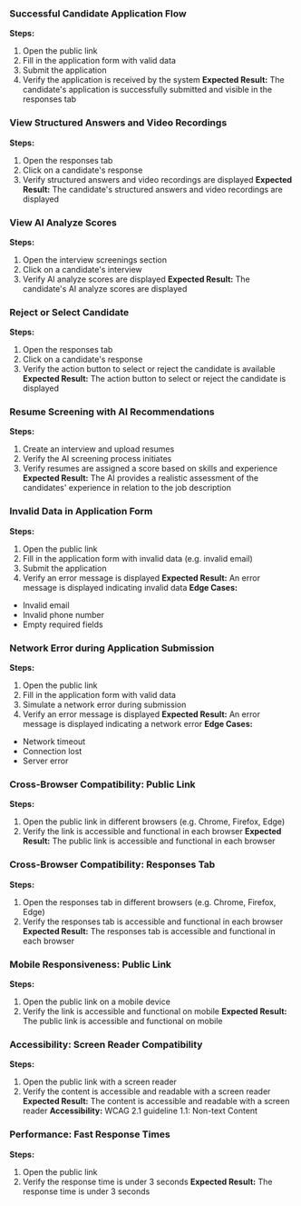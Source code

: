 ### Successful Candidate Application Flow
**Steps:**
1. Open the public link
2. Fill in the application form with valid data
3. Submit the application
4. Verify the application is received by the system
**Expected Result:**
The candidate's application is successfully submitted and visible in the responses tab

### View Structured Answers and Video Recordings
**Steps:**
1. Open the responses tab
2. Click on a candidate's response
3. Verify structured answers and video recordings are displayed
**Expected Result:**
The candidate's structured answers and video recordings are displayed

### View AI Analyze Scores
**Steps:**
1. Open the interview screenings section
2. Click on a candidate's interview
3. Verify AI analyze scores are displayed
**Expected Result:**
The candidate's AI analyze scores are displayed

### Reject or Select Candidate
**Steps:**
1. Open the responses tab
2. Click on a candidate's response
3. Verify the action button to select or reject the candidate is available
**Expected Result:**
The action button to select or reject the candidate is displayed

### Resume Screening with AI Recommendations
**Steps:**
1. Create an interview and upload resumes
2. Verify the AI screening process initiates
3. Verify resumes are assigned a score based on skills and experience
**Expected Result:**
The AI provides a realistic assessment of the candidates' experience in relation to the job description

### Invalid Data in Application Form
**Steps:**
1. Open the public link
2. Fill in the application form with invalid data (e.g. invalid email)
3. Submit the application
4. Verify an error message is displayed
**Expected Result:**
An error message is displayed indicating invalid data
**Edge Cases:**
- Invalid email
- Invalid phone number
- Empty required fields

### Network Error during Application Submission
**Steps:**
1. Open the public link
2. Fill in the application form with valid data
3. Simulate a network error during submission
4. Verify an error message is displayed
**Expected Result:**
An error message is displayed indicating a network error
**Edge Cases:**
- Network timeout
- Connection lost
- Server error

### Cross-Browser Compatibility: Public Link
**Steps:**
1. Open the public link in different browsers (e.g. Chrome, Firefox, Edge)
2. Verify the link is accessible and functional in each browser
**Expected Result:**
The public link is accessible and functional in each browser

### Cross-Browser Compatibility: Responses Tab
**Steps:**
1. Open the responses tab in different browsers (e.g. Chrome, Firefox, Edge)
2. Verify the responses tab is accessible and functional in each browser
**Expected Result:**
The responses tab is accessible and functional in each browser

### Mobile Responsiveness: Public Link
**Steps:**
1. Open the public link on a mobile device
2. Verify the link is accessible and functional on mobile
**Expected Result:**
The public link is accessible and functional on mobile

### Accessibility: Screen Reader Compatibility
**Steps:**
1. Open the public link with a screen reader
2. Verify the content is accessible and readable with a screen reader
**Expected Result:**
The content is accessible and readable with a screen reader
**Accessibility:**
WCAG 2.1 guideline 1.1: Non-text Content

### Performance: Fast Response Times
**Steps:**
1. Open the public link
2. Verify the response time is under 3 seconds
**Expected Result:**
The response time is under 3 seconds
